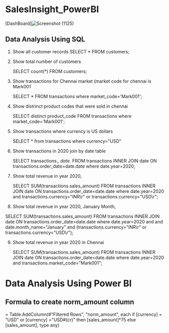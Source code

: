 # SalesInsight_PowerBI
[DashBoard]![Screenshot (1125)](https://user-images.githubusercontent.com/75215825/191187488-e9c52aef-7155-40cc-bdc9-439b7c4dccf4.png)
## Data Analysis Using SQL
 1) Show all customer records
    SELECT * FROM customers;

 2) Show total number of customers

    SELECT count(*) FROM customers;

 3) Show transactions for Chennai market (market code for chennai is Mark001

    SELECT * FROM transactions where market_code='Mark001';

 4) Show distrinct product codes that were sold in chennai

    SELECT distinct product_code FROM transactions where market_code='Mark001';

 5) Show transactions where currency is US dollars

    SELECT * from transactions where currency="USD"

 6) Show transactions in 2020 join by date table

    SELECT transactions.*, date.* FROM transactions INNER JOIN date ON transactions.order_date=date.date where date.year=2020;

 7) Show total revenue in year 2020,

    SELECT SUM(transactions.sales_amount) FROM transactions INNER JOIN date ON transactions.order_date=date.date where date.year=2020 and transactions.currency="INR\r" or transactions.currency="USD\r";

 8) Show total revenue in year 2020, January Month,

   SELECT SUM(transactions.sales_amount) FROM transactions INNER JOIN date ON transactions.order_date=date.date where date.year=2020 and and date.month_name="January" and (transactions.currency="INR\r" or transactions.currency="USD\r");

 9) Show total revenue in year 2020 in Chennai

    SELECT SUM(transactions.sales_amount) FROM transactions INNER JOIN date ON transactions.order_date=date.date where date.year=2020 and transactions.market_code="Mark001";
    
  # Data Analysis Using Power BI
  ## Formula to create norm_amount column
= Table.AddColumn(#"Filtered Rows", "norm_amount", each if [currency] = "USD" or [currency] ="USD#(cr)" then [sales_amount]*75 else [sales_amount], type any)


